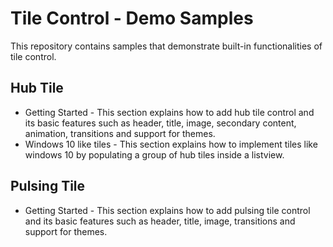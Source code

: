 # Tile Control - Demo Samples
This repository contains samples that demonstrate built-in functionalities of tile control.

## Hub Tile
* Getting Started - This section explains how to add hub tile control and its basic features such as header, title, image, secondary content, animation, transitions and support for themes.
* Windows 10 like tiles - This section explains how to implement tiles like windows 10 by populating a group of hub tiles inside a listview.

## Pulsing Tile
* Getting Started - This section explains how to add pulsing tile control and its basic features such as header, title, image, transitions and support for themes.

